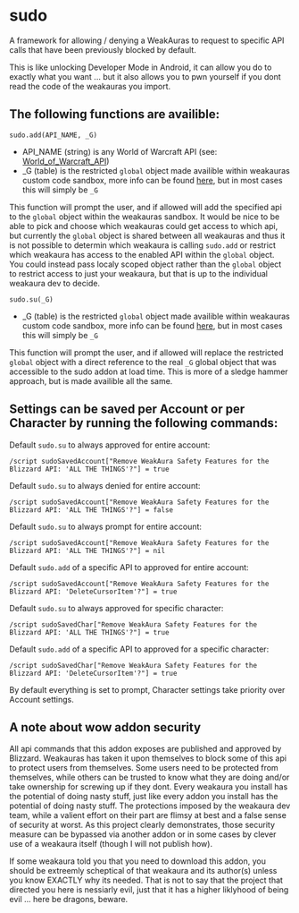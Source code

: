 # sudo
A framework for allowing / denying a WeakAuras to request to specific API calls that have been previously blocked by default.

This is like unlocking Developer Mode in Android, it can allow you do to exactly what you want ... but it also allows you to pwn yourself if you dont read the code of the weakauras you import.

## The following functions are availible:

`sudo.add(API_NAME, _G)`
 - API_NAME (string) is any World of Warcraft API (see: [World_of_Warcraft_API](https://wowwiki-archive.fandom.com/wiki/World_of_Warcraft_API))
 - _G (table) is the restricted `global` object made availible within weakauras custom code sandbox, more info can be found [here](https://github.com/WeakAuras/WeakAuras2/blob/main/WeakAuras/AuraEnvironment.lua), but in most cases this will simply be `_G`

This function will prompt the user, and if allowed will add the specified api to the `global` object within the weakauras sandbox.  It would be nice to be able to pick and choose which weakauras could get access to which api, but currently the `global` object is shared between all weakauras and thus it is not possible to determin which weakaura is calling `sudo.add` or restrict which weakaura has access to the enabled API within the `global` object.  You could instead pass localy scoped object rather than the `global` object to restrict access to just your weakaura, but that is up to the individual weakaura dev to decide.

`sudo.su(_G)`
 - _G (table) is the restricted `global` object made availible within weakauras custom code sandbox, more info can be found [here](https://github.com/WeakAuras/WeakAuras2/blob/main/WeakAuras/AuraEnvironment.lua), but in most cases this will simply be `_G`

This function will prompt the user, and if allowed will replace the restricted `global` object with a direct reference to the real `_G` global object that was accessible to the sudo addon at load time. This is more of a sledge hammer approach, but is made availible all the same.

## Settings can be saved per Account or per Character by running the following commands:

Default `sudo.su` to always approved for entire account:

`/script sudoSavedAccount["Remove WeakAura Safety Features for the Blizzard API: 'ALL THE THINGS'?"] = true`

Default `sudo.su` to always denied for entire account:

`/script sudoSavedAccount["Remove WeakAura Safety Features for the Blizzard API: 'ALL THE THINGS'?"] = false`

Default `sudo.su` to always prompt for entire account:

`/script sudoSavedAccount["Remove WeakAura Safety Features for the Blizzard API: 'ALL THE THINGS'?"] = nil`

Default `sudo.add` of a specific API to approved for entire account:

`/script sudoSavedAccount["Remove WeakAura Safety Features for the Blizzard API: 'DeleteCursorItem'?"] = true`

Default `sudo.su` to always approved for specific character:

`/script sudoSavedChar["Remove WeakAura Safety Features for the Blizzard API: 'ALL THE THINGS'?"] = true`

Default `sudo.add` of a specific API to approved for a specific character:

`/script sudoSavedChar["Remove WeakAura Safety Features for the Blizzard API: 'DeleteCursorItem'?"] = true`

By default everything is set to prompt, Character settings take priority over Account settings.

## A note about wow addon security

All api commands that this addon exposes are published and approved by Blizzard.  Weakauras has taken it upon themselves to block some of this api to protect users from themselves.  Some users need to be protected from themselves, while others can be trusted to know what they are doing and/or take ownership for screwing up if they dont.  Every weakaura you install has the potential of doing nasty stuff, just like every addon you install has the potential of doing nasty stuff.  The protections imposed by the weakaura dev team, while a valient effort on their part are flimsy at best and a false sense of security at worst.  As this project clearly demonstrates, those security measure can be bypassed via another addon or in some cases by clever use of a weakaura itself (though I will not publish how).

If some weakaura told you that you need to download this addon, you should be extreemly scheptical of that weakaura and its author(s) unless you know EXACTLY why its needed.  That is not to say that the project that directed you here is nessiarly evil, just that it has a higher liklyhood of being evil ... here be dragons, beware.
